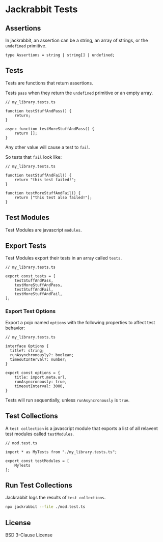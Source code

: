 # Jackrabbit Tests

## Assertions

In jackrabbit, an assertion can be a string, an array of strings, or the `undefined` primitive.

```TS
type Assertions = string | string[] | undefined;
```

## Tests

Tests are functions that return assertions.

Tests `pass` when they return the `undefined` primitive or an empty array.

```TS
// my_library.tests.ts

function testStuffAndPass() {
	return;
}

async function testMoreStuffAndPass() {
	return [];
}
```

Any other value will cause a test to `fail`.

So tests that `fail` look like:

```TS
// my_library.tests.ts

function testStuffAndFail() {
	return "this test failed!";
}

function testMoreStuffAndFail() {
	return ["this test also failed!"];
}
```

## Test Modules

Test Modules are javascript `modules`.

## Export Tests

Test Modules export their tests in an array called `tests`.

```TS
// my_library.tests.ts

export const tests = [
	testStuffAndPass,
	testMoreStuffAndPass,
	testStuffAndFail,
	testMoreStuffAndFail,
];
```

### Export Test Options

Export a pojo named `options` with the following properties to affect test behavior:

```TS
// my_library.tests.ts

interface Options {
  title?: string;
  runAsynchronously?: boolean;
  timeoutInterval?: number;
}

export const options = {
	title: import.meta.url,
	runAsyncronously: true,
	timeoutInterval: 3000,
}
```

Tests will run sequentially, unless `runAsyncronously` is `true`.

## Test Collections

A `test collection` is a javascript module that exports a list of all relavent test modules called `testModules`.

```TS
// mod.test.ts

import * as MyTests from "./my_library.tests.ts";

export const testModules = [
	MyTests
];
```

## Run Test Collections

Jackrabbit logs the results of `test collections`.

```sh
npx jackrabbit --file ./mod.test.ts
```

## License

BSD 3-Clause License
